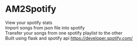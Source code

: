 # AM2Spotify
View your spotify stats\
Import songs from json file into spotify\
Transfer your songs from one spotify playlist to the other\
Built using flask and spotify api https://developer.spotify.com/
